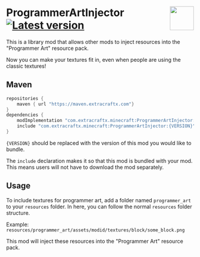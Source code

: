 # <img src="https://imgur.com/Hu7FfAg.png" align="right" width=64 />ProgrammerArtInjector [![Latest version][version-image]][version-link]
This is a library mod that allows other mods to inject resources into the "Programmer Art" resource pack.

Now you can make your textures fit in, even when people are using the classic textures!

## Maven
```gradle
repositories {
    maven { url "https://maven.extracraftx.com"}
}
dependencies {
    modImplementation "com.extracraftx.minecraft:ProgrammerArtInjector:{VERSION}"
    include "com.extracraftx.minecraft:ProgrammerArtInjector:{VERSION}"
}
```
`{VERSION}` should be replaced with the version of this mod you would like to bundle.

The `include` declaration makes it so that this mod is bundled with your mod. This means users will not have to download the mod separately.

## Usage
To include textures for programmer art, add a folder named `programmer_art` to your `resources` folder. In here, you can follow the normal `resources` folder structure.

Example:  
`resources/programmer_art/assets/modid/textures/block/some_block.png`

This mod will inject these resources into the "Programmer Art" resource pack.

[version-image]: https://img.shields.io/maven-metadata/v?metadataUrl=https%3A%2F%2Fmaven.extracraftx.com%2Fcom%2Fextracraftx%2Fminecraft%2FProgrammerArtInjector%2Fmaven-metadata.xml
[version-link]: https://maven.extracraftx.com/com/extracraftx/minecraft/ProgrammerArtInjector/
